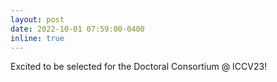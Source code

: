 ```yaml
---
layout: post
date: 2022-10-01 07:59:00-0400
inline: true
---
```


Excited to be selected for the Doctoral Consortium @ ICCV23! <br>
